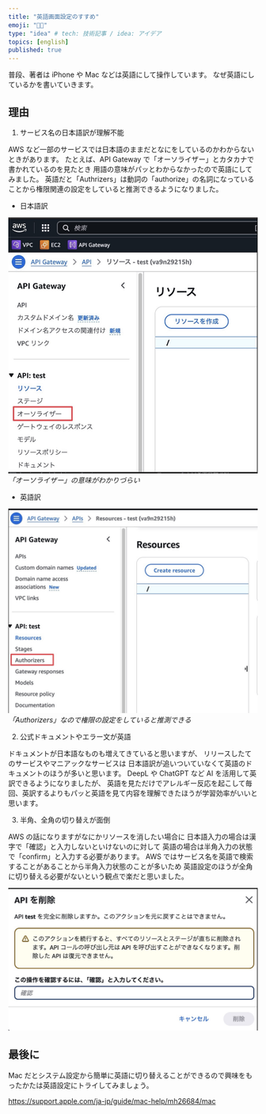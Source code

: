 ```yaml
---
title: "英語画面設定のすすめ"
emoji: "👩‍🏫"
type: "idea" # tech: 技術記事 / idea: アイデア
topics: [english]
published: true
---
```


普段、著者は iPhone や Mac などは英語にして操作しています。
なぜ英語にしているかを書いていきます。

## 理由

1. サービス名の日本語訳が理解不能

AWS など一部のサービスでは日本語のままだとなにをしているのかわからないときがあります。
たとえば、API Gateway で「オーソライザー」とカタカナで書かれているのを見たとき
用語の意味がパッとわからなかったので英語にしてみました。
英語だと「Authrizers」は動詞の「authorize」の名詞になっていることから権限関連の設定をしていると推測できるようになりました。

- 日本語訳

![日本語訳が理解不能な例(日本語画像)](/images/aws-english-recommend/authorizers_japanese.png)
_「オーソライザー」の意味がわかりづらい_

- 英語訳

![日本語訳が理解不能な例(英語画像)](/images/aws-english-recommend/authorizers_english.png)
_「Authorizers」なので権限の設定をしていると推測できる_

2. 公式ドキュメントやエラー文が英語

ドキュメントが日本語なものも増えてきていると思いますが、
リリースしたてのサービスやマニアックなサービスは
日本語訳が追いついていなくて英語のドキュメントのほうが多いと思います。
DeepL や ChatGPT など AI を活用して英訳できるようになりましたが、
英語を見ただけでアレルギー反応を起こして毎回、英訳するよりもパッと英語を見て内容を理解できたほうが学習効率がいいと思います。

3. 半角、全角の切り替えが面倒

AWS の話になりますがなにかリソースを消したい場合に
日本語入力の場合は漢字で「確認」と入力しないといけないのに対して
英語の場合は半角入力の状態で「confirm」と入力する必要があります。
AWS ではサービス名を英語で検索することがあることから半角入力状態のことが多いため
英語設定のほうが全角に切り替える必要がないという観点で楽だと思いました。

![日本語入力](/images/aws-english-recommend/confirm_japanese.png)

## 最後に

Mac だとシステム設定から簡単に英語に切り替えることができるので興味をもったかたは英語設定にトライしてみましょう。

https://support.apple.com/ja-jp/guide/mac-help/mh26684/mac
